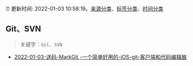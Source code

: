 :alarm_clock: 更新时间: 2022-01-03 10:58:19。[来源分类](../README.md)、[标签分类](../TAGS.md)、[时间分类](../TIMELINE.md)

## Git、SVN


> 关键字：`Git`、`SVN`



- [2022-01-03-送码-MarkGit,-一个简单好用的-iOS-git-客户端和代码编辑器](https://www.v2ex.com/t/825900) 